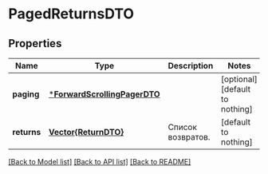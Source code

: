 # PagedReturnsDTO


## Properties
Name | Type | Description | Notes
------------ | ------------- | ------------- | -------------
**paging** | [***ForwardScrollingPagerDTO**](ForwardScrollingPagerDTO.md) |  | [optional] [default to nothing]
**returns** | [**Vector{ReturnDTO}**](ReturnDTO.md) | Список возвратов. | [default to nothing]


[[Back to Model list]](../README.md#models) [[Back to API list]](../README.md#api-endpoints) [[Back to README]](../README.md)


